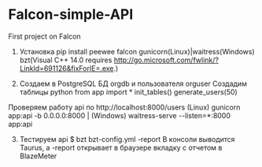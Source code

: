# Falcon-simple-API
First project on Falcon

1. Установка
pip install peewee falcon gunicorn(Linux)|waitress(Windows) bzt(Visual C++ 14.0 requires http://go.microsoft.com/fwlink/?LinkId=691126&fixForIE=.exe.)

2. Создаем в PostgreSQL БД orgdb и пользователя orguser
Создадим таблицы
python
from app import *
init_tables()
generate_users(50)

Проверяем работу api по http://localhost:8000/users
(Linux) gunicorn app:api -b 0.0.0.0:8000 | (Windows) waitress-serve --listen=*:8000 app:api

3. Тестируем api
$ bzt bzt-config.yml -report
В консоли выводится Taurus, a -report открывает в браузере вкладку с отчетом в BlazeMeter
